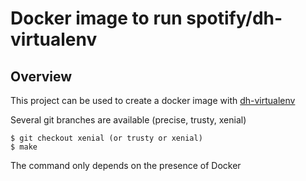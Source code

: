 # Docker image to run spotify/dh-virtualenv

## Overview

This project can be used to create a docker image with
[dh-virtualenv](https://github.com/spotify/dh-virtualenv)

Several git branches are available (precise, trusty, xenial)

    $ git checkout xenial (or trusty or xenial)
    $ make

The command only depends on the presence of Docker

